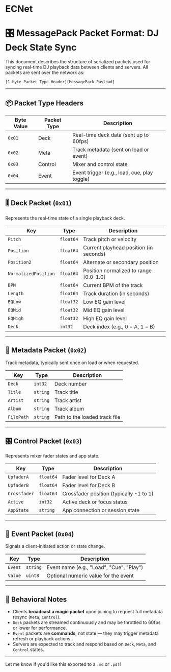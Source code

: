 # ECNet

# 🎛️ MessagePack Packet Format: DJ Deck State Sync

This document describes the structure of serialized packets used for syncing real-time DJ playback data between clients and servers. All packets are sent over the network as:

```
[1-byte Packet Type Header][MessagePack Payload]
```

---

## 📦 Packet Type Headers

| Byte Value | Packet Type | Description                                  |
|------------|-------------|----------------------------------------------|
| `0x01`     | Deck        | Real-time deck data (sent up to 60fps)       |
| `0x02`     | Meta        | Track metadata (sent on load or event)       |
| `0x03`     | Control     | Mixer and control state                      |
| `0x04`     | Event       | Event trigger (e.g., load, cue, play toggle) |

---

## 🎚️ Deck Packet (`0x01`)

Represents the real-time state of a single playback deck.

| Key                 | Type     | Description                            |
|---------------------|----------|----------------------------------------|
| `Pitch`             | `float64`| Track pitch or velocity                |
| `Position`          | `float64`| Current playhead position (in seconds) |
| `Position2`         | `float64`| Alternate or secondary position        |
| `NormalizedPosition`| `float64`| Position normalized to range [0.0–1.0] |
| `BPM`               | `float64`| Current BPM of the track               |
| `Length`            | `float64`| Track duration (in seconds)            |
| `EQLow`             | `float32`| Low EQ gain level                      |
| `EQMid`             | `float32`| Mid EQ gain level                      |
| `EQHigh`            | `float32`| High EQ gain level                     |
| `Deck`              | `int32`  | Deck index (e.g., 0 = A, 1 = B)        |

---

## 📝 Metadata Packet (`0x02`)

Track metadata, typically sent once on load or when requested.

| Key         | Type       | Description                          |
|-------------|------------|--------------------------------------|
| `Deck`      | `int32`    | Deck number                          |
| `Title`     | `string`   | Track title                          |
| `Artist`    | `string`   | Track artist                         |
| `Album`     | `string`   | Track album                          |
| `FilePath`  | `string`   | Path to the loaded track file        |

---

## 🎛️ Control Packet (`0x03`)

Represents mixer fader states and app state.

| Key         | Type       | Description                              |
|-------------|------------|------------------------------------------|
| `UpfaderA`  | `float64`  | Fader level for Deck A                   |
| `UpfaderB`  | `float64`  | Fader level for Deck B                   |
| `Crossfader`| `float64`  | Crossfader position (typically -1 to 1) |
| `Active`    | `int32`    | Active deck or focus status             |
| `AppState`  | `string`   | App connection or session state         |

---

## 🎯 Event Packet (`0x04`)

Signals a client-initiated action or state change.

| Key     | Type     | Description                              |
|---------|----------|------------------------------------------|
| `Event` | `string` | Event name (e.g., "Load", "Cue", "Play") |
| `Value` | `uint8`  | Optional numeric value for the event     |

---

## 🧠 Behavioral Notes

- Clients **broadcast a magic packet** upon joining to request full metadata resync (`Meta`, `Control`).
- `Deck` packets are streamed continuously and may be throttled to 60fps or lower for performance.
- `Event` packets are **commands**, not state — they may trigger metadata refresh or playback actions.
- Servers are expected to track and respond based on `Deck`, `Meta`, and `Control` states.

---

Let me know if you'd like this exported to a `.md` or `.pdf`!
